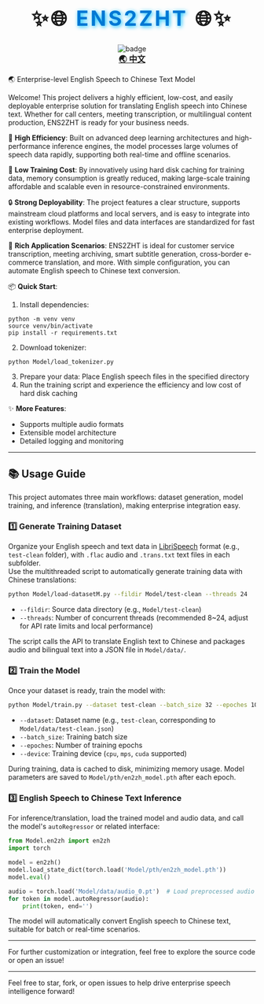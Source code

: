 <div align="center">
  <h1 style="font-size:3em; font-weight:bold; letter-spacing:0.1em;">
    ✨🌐 <span style="color:#0078D4; text-shadow: 2px 2px 8px #00bfff;">ENS2ZHT</span> 🌐✨
  </h1>
  <img src="https://img.shields.io/badge/Enterprise%20Speech%20Translation-blue.svg?style=for-the-badge" alt="badge" />
</div>

<div align="center">
  <a href="./readme.md" style="font-size:1.2em; font-weight:bold;">🌏 中文</a>
</div>

🌏 Enterprise-level English Speech to Chinese Text Model

Welcome! This project delivers a highly efficient, low-cost, and easily deployable enterprise solution for translating English speech into Chinese text. Whether for call centers, meeting transcription, or multilingual content production, ENS2ZHT is ready for your business needs.

🚀 **High Efficiency**: Built on advanced deep learning architectures and high-performance inference engines, the model processes large volumes of speech data rapidly, supporting both real-time and offline scenarios.

💾 **Low Training Cost**: By innovatively using hard disk caching for training data, memory consumption is greatly reduced, making large-scale training affordable and scalable even in resource-constrained environments.

🔒 **Strong Deployability**: The project features a clear structure, supports mainstream cloud platforms and local servers, and is easy to integrate into existing workflows. Model files and data interfaces are standardized for fast enterprise deployment.

🎯 **Rich Application Scenarios**: ENS2ZHT is ideal for customer service transcription, meeting archiving, smart subtitle generation, cross-border e-commerce translation, and more. With simple configuration, you can automate English speech to Chinese text conversion.

📦 **Quick Start**:
1. Install dependencies:
```
python -m venv venv
source venv/bin/activate
pip install -r requirements.txt
```
2. Download tokenizer:
```
python Model/load_tokenizer.py
```
3. Prepare your data: Place English speech files in the specified directory
4. Run the training script and experience the efficiency and low cost of hard disk caching

✨ **More Features**:
* Supports multiple audio formats
* Extensible model architecture
* Detailed logging and monitoring

---

## 📚 Usage Guide

This project automates three main workflows: dataset generation, model training, and inference (translation), making enterprise integration easy.

### 1️⃣ Generate Training Dataset

Organize your English speech and text data in [LibriSpeech](https://www.openslr.org/12) format (e.g., `test-clean` folder), with `.flac` audio and `.trans.txt` text files in each subfolder.  
Use the multithreaded script to automatically generate training data with Chinese translations:

```bash
python Model/load-datasetM.py --fildir Model/test-clean --threads 24
```

- `--fildir`: Source data directory (e.g., `Model/test-clean`)
- `--threads`: Number of concurrent threads (recommended 8~24, adjust for API rate limits and local performance)

The script calls the API to translate English text to Chinese and packages audio and bilingual text into a JSON file in `Model/data/`.

### 2️⃣ Train the Model

Once your dataset is ready, train the model with:

```bash
python Model/train.py --dataset test-clean --batch_size 32 --epoches 10000 --device mps
```

- `--dataset`: Dataset name (e.g., `test-clean`, corresponding to `Model/data/test-clean.json`)
- `--batch_size`: Training batch size
- `--epoches`: Number of training epochs
- `--device`: Training device (`cpu`, `mps`, `cuda` supported)

During training, data is cached to disk, minimizing memory usage. Model parameters are saved to `Model/pth/en2zh_model.pth` after each epoch.

### 3️⃣ English Speech to Chinese Text Inference

For inference/translation, load the trained model and audio data, and call the model's `autoRegressor` or related interface:

```python
from Model.en2zh import en2zh
import torch

model = en2zh()
model.load_state_dict(torch.load('Model/pth/en2zh_model.pth'))
model.eval()

audio = torch.load('Model/data/audio_0.pt')  # Load preprocessed audio
for token in model.autoRegressor(audio):
    print(token, end='')
```

The model will automatically convert English speech to Chinese text, suitable for batch or real-time scenarios.

---

For further customization or integration, feel free to explore the source code or open an issue!

---

Feel free to star, fork, or open issues to help drive enterprise speech intelligence forward!
